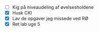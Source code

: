 - [ ] Kig på niveaudeling af øvelsesholdene
- [x] Husk CKI
- [x] Lav de opgaver jeg missede ved RØ
- [x] Ret lab uge 5